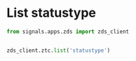 # List statustype

```python
from signals.apps.zds import zds_client


zds_client.ztc.list('statustype')
```
